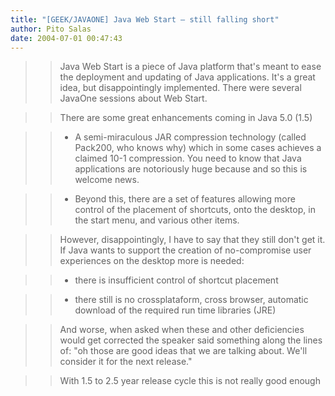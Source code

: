 ```yaml
---
title: "[GEEK/JAVAONE] Java Web Start – still falling short"
author: Pito Salas
date: 2004-07-01 00:47:43
---
```


>>

>> Java Web Start is a piece of Java platform that's meant to ease the
deployment and updating of Java applications. It's a great idea, but
disappointingly implemented. There were several JavaOne sessions about Web
Start.

>>

>> There are some great enhancements coming in Java 5.0 (1.5)

>>

>>   * A semi-miraculous JAR compression technology (called Pack200, who knows
why) which in some cases achieves a claimed 10-1 compression. You need to know
that Java applications are notoriously huge because and so this is welcome
news.

>>   * Beyond this, there are a set of features allowing more control of the
placement of shortcuts, onto the desktop, in the start menu, and various other
items.

>>

>> However, disappointingly, I have to say that they still don't get it. If
Java wants to support the creation of no-compromise user experiences on the
desktop more is needed:

>>

>>   * there is insufficient control of shortcut placement

>>   * there still is no crossplataform, cross browser, automatic download of
the required run time libraries (JRE)

>>

>> And worse, when asked when these and other deficiencies would get corrected
the speaker said something along the lines of: "oh those are good ideas that
we are talking about. We'll consider it for the next release."

>>

>> With 1.5 to 2.5 year release cycle this is not really good enough


